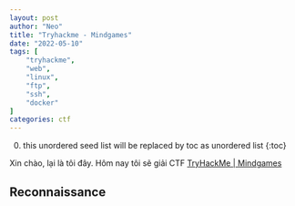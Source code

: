 ```yaml
---
layout: post
author: "Neo"
title: "Tryhackme - Mindgames"
date: "2022-05-10"
tags: [
    "tryhackme",
    "web",
    "linux",
	"ftp",
    "ssh",
    "docker"
]
categories: ctf
---
```


0. this unordered seed list will be replaced by toc as unordered list
{:toc}

Xin chào, lại là tôi đây. Hôm nay tôi sẽ giải CTF [TryHackMe | Mindgames](https://tryhackme.com/room/mindgames)
## Reconnaissance

